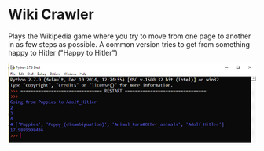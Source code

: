 # Wiki Crawler

Plays the Wikipedia game where you try to move from one page to another in as few steps as possible.
A common version tries to get from something happy to Hitler ("Happy to Hitler")

![](Media/Demo.PNG)